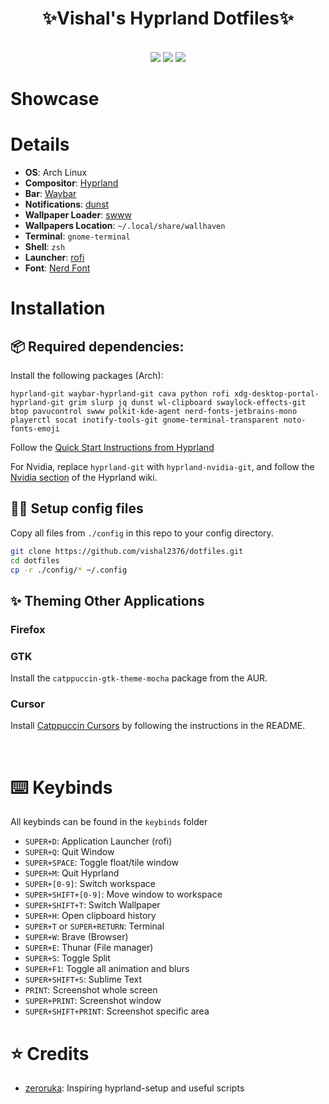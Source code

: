 
<div align="center">

# ✨**Vishal's Hyprland Dotfiles**✨

<br/>
<img src="https://img.shields.io/github/stars/vishal2376/dotfiles?style=for-the-badge&logo=powerpages&color=cba6f7&logoColor=D9E0EE&labelColor=302D41"/>
<img src="https://img.shields.io/github/repo-size/vishal2376/dotfiles?style=for-the-badge&logo=dropbox&color=7dc4e4&logoColor=D9E0EE&labelColor=302D41"/>
<img src="https://img.shields.io/github/last-commit/vishal2376/dotfiles?style=for-the-badge&logo=github&color=a6da95&logoColor=D9E0EE&labelColor=302D41"/>
</div>

# Showcase

# Details
- **OS**: Arch Linux
- **Compositor**: [Hyprland](https://github.com/hyprwm/Hyprland)
- **Bar**: [Waybar](https://github.com/Alexays/Waybar)
- **Notifications**: [dunst](https://github.com/dunst-project/dunst)
- **Wallpaper Loader**: [swww](https://github.com/Horus645/swww)
- **Wallpapers Location**: `~/.local/share/wallhaven`
- **Terminal**: `gnome-terminal`
- **Shell**: `zsh`
- **Launcher**: [rofi](https://github.com/davatorium/rofi)
- **Font**: [Nerd Font](https://www.nerdfonts.com/)

# Installation

## 📦 Required dependencies:

Install the following packages (Arch):

```
hyprland-git waybar-hyprland-git cava python rofi xdg-desktop-portal-hyprland-git grim slurp jq dunst wl-clipboard swaylock-effects-git btop pavucontrol swww polkit-kde-agent nerd-fonts-jetbrains-mono playerctl socat inotify-tools-git gnome-terminal-transparent noto-fonts-emoji
```

Follow the [Quick Start Instructions from Hyprland](https://wiki.hyprland.org/Getting-Started/Quick-start/)

For Nvidia, replace `hyprland-git` with `hyprland-nvidia-git`, and follow the [Nvidia section](https://wiki.hyprland.org/Nvidia/) of the Hyprland wiki.

## 🧙‍♂️ Setup config files

Copy all files from `./config` in this repo to your config directory.

```bash
git clone https://github.com/vishal2376/dotfiles.git
cd dotfiles
cp -r ./config/* ~/.config
```

## ✨ Theming Other Applications

### Firefox

### GTK

Install the `catppuccin-gtk-theme-mocha` package from the AUR.

### Cursor

Install [Catppuccin Cursors](https://github.com/catppuccin/cursors) by following the instructions in the README.

<br/>

# ⌨️ Keybinds 
All keybinds can be found in the `keybinds` folder
- `SUPER+D`: Application Launcher (rofi)
- `SUPER+Q`: Quit Window
- `SUPER+SPACE`: Toggle float/tile window
- `SUPER+M`: Quit Hyprland
- `SUPER+[0-9]`: Switch workspace
- `SUPER+SHIFT+[0-9]`: Move window to workspace
- `SUPER+SHIFT+T`: Switch Wallpaper
- `SUPER+H`: Open clipboard history
- `SUPER+T` or `SUPER+RETURN`: Terminal
- `SUPER+W`: Brave (Browser)
- `SUPER+E`: Thunar (File manager)
- `SUPER+S`: Toggle Split
- `SUPER+F1`: Toggle all animation and blurs
- `SUPER+SHIFT+S`: Sublime Text
- `PRINT`: Screenshot whole screen
- `SUPER+PRINT`: Screenshot window
- `SUPER+SHIFT+PRINT`: Screenshot specific area


# ⭐ Credits
- [zeroruka](https://github.com/zeroruka): Inspiring hyprland-setup and useful scripts
